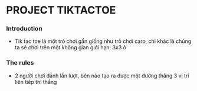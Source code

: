 # PROJECT TIKTACTOE

### Introduction

- Tik tac toe là một trò chơi gần giống như trò chơi caro, chỉ khác là chúng ta sẽ chơi trên một không gian giới hạn: 3x3 ô

### The rules

- 2 người chơi đánh lần lượt, bên nào tạo ra được một đường thẳng 3 vị trí liên tiếp thì thắng
